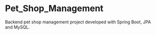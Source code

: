 # Pet_Shop_Management
Backend pet shop management project developed with Spring Boot, JPA and MySQL.
